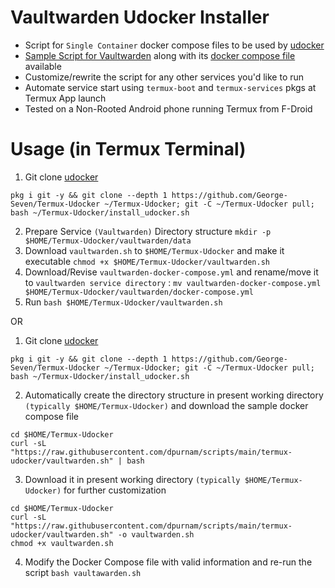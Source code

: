 # Vaultwarden Udocker Installer
- Script for `Single Container` docker compose files to be used by [udocker](https://github.com/George-Seven/Termux-Udocker/tree/main)
- [Sample Script for Vaultwarden](https://github.com/dpurnam/scripts/blob/main/termux-udocker/vaultwarden.sh) along with its [docker compose file](https://github.com/dpurnam/scripts/blob/main/termux-udocker/vaultwarden-docker-compose.yml) available
- Customize/rewrite the script for any other services you'd like to run
- Automate service start using `termux-boot` and `termux-services` pkgs at Termux App launch
- Tested on a Non-Rooted Android phone running Termux from F-Droid
  
# Usage (in Termux Terminal)
1. Git clone [udocker](https://github.com/George-Seven/Termux-Udocker/tree/main)
```
pkg i git -y && git clone --depth 1 https://github.com/George-Seven/Termux-Udocker ~/Termux-Udocker; git -C ~/Termux-Udocker pull; bash ~/Termux-Udocker/install_udocker.sh
```
2. Prepare Service `(Vaultwarden)` Directory structure `mkdir -p $HOME/Termux-Udocker/vaultwarden/data`
3. Download `vaultwarden.sh` to `$HOME/Termux-Udocker` and make it executable `chmod +x $HOME/Termux-Udocker/vaultwarden.sh`
4. Download/Revise `vaultwarden-docker-compose.yml` and rename/move it to `vaultwarden service directory` : `mv vaultwarden-docker-compose.yml $HOME/Termux-Udocker/vaultwarden/docker-compose.yml`
5. Run `bash $HOME/Termux-Udocker/vaultwarden.sh`

OR

1. Git clone [udocker](https://github.com/George-Seven/Termux-Udocker/tree/main)
```
pkg i git -y && git clone --depth 1 https://github.com/George-Seven/Termux-Udocker ~/Termux-Udocker; git -C ~/Termux-Udocker pull; bash ~/Termux-Udocker/install_udocker.sh
```
2. Automatically create the directory structure in present working directory `(typically $HOME/Termux-Udocker)` and download the sample docker compose file 
```
cd $HOME/Termux-Udocker
curl -sL "https://raw.githubusercontent.com/dpurnam/scripts/main/termux-udocker/vaultwarden.sh" | bash
```
3. Download it in present working directory `(typically $HOME/Termux-Udocker)` for further customization
```
cd $HOME/Termux-Udocker
curl -sL "https://raw.githubusercontent.com/dpurnam/scripts/main/termux-udocker/vaultwarden.sh" -o vaultwarden.sh
chmod +x vaultwarden.sh
```
4. Modify the Docker Compose file with valid information and re-run the script `bash vaultawarden.sh`

